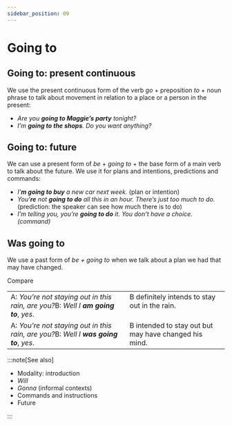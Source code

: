 ```yaml
---
sidebar_position: 09
---
```


# Going to

## Going to: present continuous

We use the present continuous form of the verb *go* + preposition *to* + noun phrase to talk about movement in relation to a place or a person in the present:

- *Are you **going to Maggie’s party** tonight?*
- *I’m **going to the shops**. Do you want anything?*

## Going to: future

We can use a present form of *be* + *going to* + the base form of a main verb to talk about the future. We use it for plans and intentions, predictions and commands:

- *I’**m going to buy** a new car next week.* (plan or intention)
- *You’**re** not **going to do** all this in an hour. There’s just too much to do.* (prediction: the speaker can see how much there is to do)
- *I’m telling you, you’re **going to do** it. You don’t have a choice. (command)*

## Was going to

We use a past form of *be + going to* when we talk about a plan we had that may have changed.

Compare

<table><tbody><tr valign="top"><td>A: <i>You’re not staying out in this rain, are you?</i>B: <i>Well I</i> <b><i>am going to</i></b>, <i>yes</i>.</td><td>B definitely intends to stay out in the rain.</td></tr><tr valign="top"><td>A: <i>You’re not staying out in this rain, are you?</i>B: <i>Well I</i> <b><i>was going to</i></b>, <i>yes</i>.</td><td>B intended to stay out but may have changed his mind.</td></tr></tbody></table>

:::note[See also]

- Modality: introduction
- *Will*
- *Gonna* (informal contexts)
- Commands and instructions
- Future

:::
